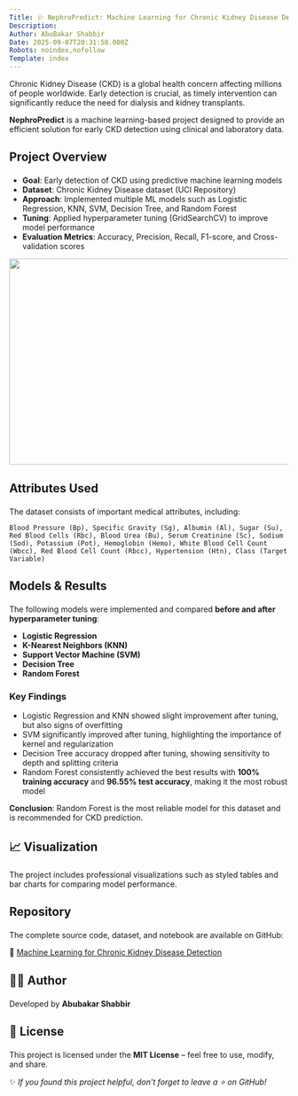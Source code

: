 ```yaml
---
Title: 🩺 NephroPredict: Machine Learning for Chronic Kidney Disease Detection
Description: 
Author: AbuBakar Shabbir
Date: 2025-09-07T20:31:58.000Z
Robots: noindex,nofollow
Template: index
---
```

<p>Chronic Kidney Disease (CKD) is a global health concern affecting millions of people worldwide. Early detection is crucial, as timely intervention can significantly reduce the need for dialysis and kidney transplants.  </p>

<p><strong>NephroPredict</strong> is a machine learning-based project designed to provide an efficient solution for early CKD detection using clinical and laboratory data.</p>




<h2>
  
  
  Project Overview
</h2>

<ul>
<li>
<strong>Goal</strong>: Early detection of CKD using predictive machine learning models
</li>
<li>
<strong>Dataset</strong>: Chronic Kidney Disease dataset (UCI Repository)
</li>
<li>
<strong>Approach</strong>: Implemented multiple ML models such as Logistic Regression, KNN, SVM, Decision Tree, and Random Forest
</li>
<li>
<strong>Tuning</strong>: Applied hyperparameter tuning (GridSearchCV) to improve model performance
</li>
<li>
<strong>Evaluation Metrics</strong>: Accuracy, Precision, Recall, F1-score, and Cross-validation scores
</li>
</ul>

<p><a href="https://media2.dev.to/dynamic/image/width=800%2Cheight=%2Cfit=scale-down%2Cgravity=auto%2Cformat=auto/https%3A%2F%2Fdev-to-uploads.s3.amazonaws.com%2Fuploads%2Farticles%2Fx3hrgu8s93zmkjxnet8z.png" class="article-body-image-wrapper"><img src="https://media2.dev.to/dynamic/image/width=800%2Cheight=%2Cfit=scale-down%2Cgravity=auto%2Cformat=auto/https%3A%2F%2Fdev-to-uploads.s3.amazonaws.com%2Fuploads%2Farticles%2Fx3hrgu8s93zmkjxnet8z.png" alt=" " width="800" height="372"></a></p>




<h2>
  
  
  Attributes Used
</h2>

<p>The dataset consists of important medical attributes, including:  </p>

<p><code>Blood Pressure (Bp), Specific Gravity (Sg), Albumin (Al), Sugar (Su), Red Blood Cells (Rbc), Blood Urea (Bu), Serum Creatinine (Sc), Sodium (Sod), Potassium (Pot), Hemoglobin (Hemo), White Blood Cell Count (Wbcc), Red Blood Cell Count (Rbcc), Hypertension (Htn), Class (Target Variable)</code>  </p>




<h2>
  
  
  Models &amp; Results
</h2>

<p>The following models were implemented and compared <strong>before and after hyperparameter tuning</strong>:</p>

<ul>
<li>
<strong>Logistic Regression</strong>
</li>
<li>
<strong>K-Nearest Neighbors (KNN)</strong>
</li>
<li>
<strong>Support Vector Machine (SVM)</strong>
</li>
<li>
<strong>Decision Tree</strong>
</li>
<li>
<strong>Random Forest</strong>
</li>
</ul>

<h3>
  
  
  Key Findings
</h3>

<ul>
<li>Logistic Regression and KNN showed slight improvement after tuning, but also signs of overfitting
</li>
<li>SVM significantly improved after tuning, highlighting the importance of kernel and regularization
</li>
<li>Decision Tree accuracy dropped after tuning, showing sensitivity to depth and splitting criteria
</li>
<li>Random Forest consistently achieved the best results with <strong>100% training accuracy</strong> and <strong>96.55% test accuracy</strong>, making it the most robust model
</li>
</ul>

<p><strong>Conclusion</strong>: Random Forest is the most reliable model for this dataset and is recommended for CKD prediction.  </p>




<h2>
  
  
  📈 Visualization
</h2>

<p>The project includes professional visualizations such as styled tables and bar charts for comparing model performance.  </p>




<h2>
  
  
  Repository
</h2>

<p>The complete source code, dataset, and notebook are available on GitHub:  </p>

<p>🔗 <a href="https://github.com/Abubakar-Shabbir/Machine-Learning-for-Chronic-Kidney-Disease-Detection" rel="noopener noreferrer">Machine Learning for Chronic Kidney Disease Detection</a></p>




<h2>
  
  
  👨‍💻 Author
</h2>

<p>Developed by <strong>Abubakar Shabbir</strong>  </p>




<h2>
  
  
  📜 License
</h2>

<p>This project is licensed under the <strong>MIT License</strong> – feel free to use, modify, and share.  </p>




<p>✨ <em>If you found this project helpful, don’t forget to leave a ⭐ on GitHub!</em>  </p>

